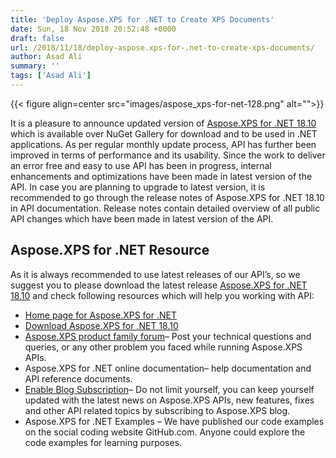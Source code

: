 ```yaml
---
title: 'Deploy Aspose.XPS for .NET to Create XPS Documents'
date: Sun, 18 Nov 2018 20:52:48 +0000
draft: false
url: /2018/11/18/deploy-aspose.xps-for-.net-to-create-xps-documents/
author: Asad Ali
summary: ''
tags: ['Asad Ali']
---
```




{{< figure align=center src="images/aspose_xps-for-net-128.png" alt="">}}


It is a pleasure to announce updated version of [Aspose.XPS for .NET 18.10][1] which is available over NuGet Gallery for download and to be used in .NET applications. As per regular monthly update process, API has further been improved in terms of performance and its usability. Since the work to deliver an error free and easy to use API has been in progress, internal enhancements and optimizations have been made in latest version of the API. In case you are planning to upgrade to latest version, it is recommended to go through the release notes of Aspose.XPS for .NET 18.10 in API documentation. Release notes contain detailed overview of all public API changes which have been made in latest version of the API.

## Aspose.XPS for .NET Resource

As it is always recommended to use latest releases of our API’s, so we suggest you to please download the latest release [Aspose.XPS for .NET 18.10][2] and check following resources which will help you working with API:

*   [Home page for Aspose.XPS for .NET][3]
*   [Download Aspose.XPS for .NET 18.10][4]
*   [Aspose.XPS product family forum][5]– Post your technical questions and queries, or any other problem you faced while running Aspose.XPS APIs.
*   Aspose.XPS for .NET online documentation– help documentation and API reference documents.
*   [Enable Blog Subscription][6]– Do not limit yourself, you can keep yourself updated with the latest news on Aspose.XPS APIs, new features, fixes and other API related topics by subscribing to Aspose.XPS blog.
*   Aspose.XPS for .NET Examples – We have published our code examples on the social coding website GitHub.com. Anyone could explore the code examples for learning purposes.




[1]: https://www.nuget.org/packages/Aspose.XPS/18.10.0
[2]: https://www.nuget.org/packages/Aspose.XPS/18.10.0
[3]: https://products.aspose.com/page/net
[4]: https://www.nuget.org/packages/Aspose.XPS/18.10.0
[5]: https://forums.aspose.com/c/xps
[6]: https://blog.aspose.com/category/aspose-products/aspose-xps-product-family/



